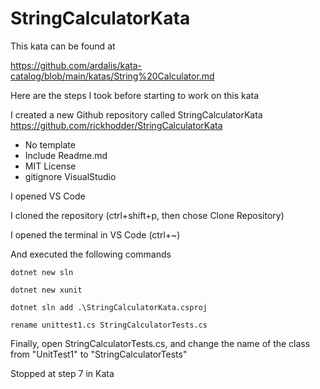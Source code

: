 # StringCalculatorKata

This kata can be found at

https://github.com/ardalis/kata-catalog/blob/main/katas/String%20Calculator.md

Here are the steps I took before starting to work on this kata 

I created a new Github repository called StringCalculatorKata 
https://github.com/rickhodder/StringCalculatorKata
- No template
- Include Readme.md
- MIT License
- gitignore VisualStudio

I opened VS Code

I cloned the repository (ctrl+shift+p, then chose Clone Repository)

I opened the terminal in VS Code (ctrl+~)

And executed the following commands

```
dotnet new sln 

dotnet new xunit

dotnet sln add .\StringCalculatorKata.csproj

rename unittest1.cs StringCalculatorTests.cs
```

Finally, open StringCalculatorTests.cs, and change the name of the 
class from "UnitTest1" to "StringCalculatorTests"

Stopped at step 7 in Kata